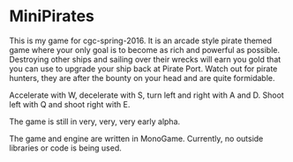 # MiniPirates

This is my game for cgc-spring-2016. It is an arcade style pirate themed game where your only goal is to become as rich and powerful as possible. Destroying other ships and sailing over their wrecks will earn you gold that you can use to upgrade your ship back at Pirate Port. Watch out for pirate hunters, they are after the bounty on your head and are quite formidable.

Accelerate with W, decelerate with S, turn left and right with A and D.
Shoot left with Q and shoot right with E.

The game is still in very, very, very early alpha.

The game and engine are written in MonoGame. Currently, no outside libraries or code is being used.
